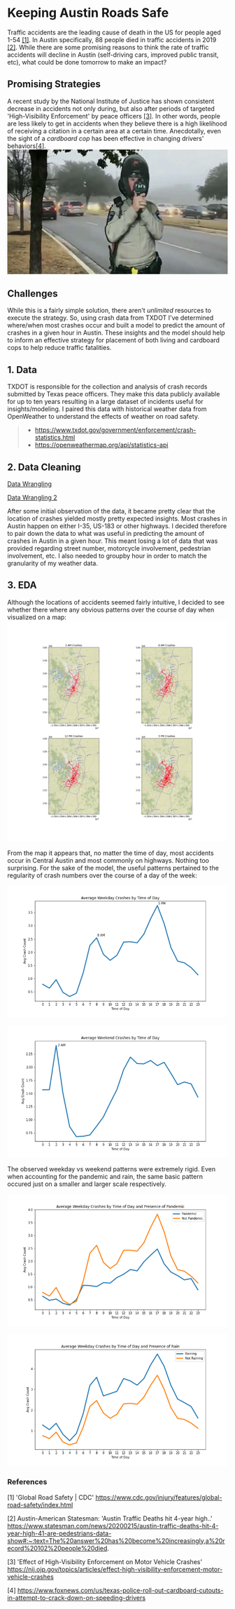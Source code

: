 # Keeping Austin Roads Safe
Traffic accidents are the leading cause of death in the US for people aged 1-54 [[1]](#1). In Austin specifically, 88 people died in traffic accidents in 2019 [[2]](#2). While there are some promising reasons to think the rate of traffic accidents will decline in Austin (self-driving cars, improved public transit, etc), what could be done tomorrow to make an impact?

## Promising Strategies
A recent study by the National Institute of Justice has shown consistent decrease in accidents not only during, but also after periods of targeted 'High-Visibility Enforcement' by peace officers [[3]](#3). In other words, people are less likely to get in accidents when they believe there is a high likelihood of receiving a citation in a certain area at a certain time. Anecdotally, even the sight of a *cardboard cop* has been effective in changing drivers' behaviors[[4]](#4).
![cardboard cop](https://github.com/JacksonPeoples/Springboard/blob/master/CapstoneTwo/Images/cardboard%20cop.jpg)

## Challenges
While this is a fairly simple solution, there aren't *unlimited* resources to execute the strategy. So, using crash data from TXDOT I've determined where/when most crashes occur and built a model to predict the amount of crashes in a given hour in Austin. These insights and the model should help to inform an effective strategy for placement of both living and cardboard cops to help reduce traffic fatalities.

## 1. Data
TXDOT is responsible for the collection and analysis of crash records submitted by Texas peace officers. They make this data publicly available for up to ten years resulting in a large dataset of incidents useful for insights/modeling. I paired this data with historical weather data from OpenWeather to understand the effects of weather on road safety.
> * https://www.txdot.gov/government/enforcement/crash-statistics.html
> * https://openweathermap.org/api/statistics-api
## 2. Data Cleaning
[Data Wrangling](https://github.com/JacksonPeoples/Springboard/blob/master/CapstoneTwo/DataWrangling.ipynb)

[Data Wrangling 2](https://github.com/JacksonPeoples/Springboard/blob/master/CapstoneTwo/DataWranglingFinal.ipynb)

After some initial observation of the data, it became pretty clear that the location of crashes yielded mostly pretty expected insights. Most crashes in Austin happen on either I-35, US-183 or other highways. I decided therefore to pair down the data to what was useful in predicting the amount of crashes in Austin in a given hour. This meant losing a lot of data that was provided regarding street number, motorcycle involvement, pedestrian involvement, etc. I also needed to groupby hour in order to match the granularity of my weather data.
## 3. EDA
Although the locations of accidents seemed fairly intuitive, I decided to see whether there where any obvious patterns over the course of day when visualized on a map:
![crash_map](https://github.com/JacksonPeoples/Springboard/blob/master/CapstoneTwo/Images/crash_map.png)

From the map it appears that, no matter the time of day, most accidents occur in Central Austin and most commonly on highways. Nothing too surprising.
For the sake of the model, the useful patterns pertained to the regularity of crash numbers over the course of a day of the week:

![weekday](https://github.com/JacksonPeoples/Springboard/blob/master/CapstoneTwo/Images/weekdaycrashes.png)

![weekend](https://github.com/JacksonPeoples/Springboard/blob/master/CapstoneTwo/Images/weekendcrashes.png)

The observed weekday vs weekend patterns were extremely rigid. Even when accounting for the pandemic and rain, the same basic pattern occured just on a smaller and larger scale respectively.

![pandemic](https://github.com/JacksonPeoples/Springboard/blob/master/CapstoneTwo/Images/pancrash.png)

![rain](https://github.com/JacksonPeoples/Springboard/blob/master/CapstoneTwo/Images/raincrash.png)

### References

<a id="1">[1]</a>
'Global Road Safety | CDC' https://www.cdc.gov/injury/features/global-road-safety/index.html

<a id="2">[2]</a>
Austin-American Statesman: 'Austin Traffic Deaths hit 4-year high..' https://www.statesman.com/news/20200215/austin-traffic-deaths-hit-4-year-high-41-are-pedestrians-data-show#:~:text=The%20answer%20has%20become%20increasingly,a%20record%20102%20people%20died.

<a id="3">[3]</a>
'Effect of High-Visibility Enforcement on Motor Vehicle Crashes' https://nij.ojp.gov/topics/articles/effect-high-visibility-enforcement-motor-vehicle-crashes

<a id="4">[4]</a>
https://www.foxnews.com/us/texas-police-roll-out-cardboard-cutouts-in-attempt-to-crack-down-on-speeding-drivers

